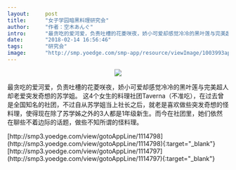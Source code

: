 ```yaml
---
layout:     post
title:      "女子学园暗黑料理研究会"
author:     "作者：空木あんぐ"
intro:      "最贪吃的爱河爱，负责吐槽的花菱咲夜，娇小可爱却感觉冷冷的黑叶莲与完美超人却老爱突发奇想的苏学姐。 这4个女生的料理社团Taverna（不准吃），在过去曾是全国知名的社团，不过自从苏学姐当上社长之后，就老是喜欢做些突发奇想的怪料理，使得现在除了苏学姊之外的3人都是1年级新生。而今在社团里，她们依然在聊些不着边际的话题，做些不知所谓的怪料理。"
date:       "2018-02-14 16:56:46"
tags:       "研究会"
image:      "http://smp.yoedge.com/smp-app/resource/viewImage/1003993appline.png"
---
```

<div style="text-align: center">
<p><img src="http://smp.yoedge.com/smp-app/resource/viewImage/1003993appline.png"/></p>
</div>
<p class="post-meta">
<span>最贪吃的爱河爱，负责吐槽的花菱咲夜，娇小可爱却感觉冷冷的黑叶莲与完美超人却老爱突发奇想的苏学姐。 这4个女生的料理社团Taverna（不准吃），在过去曾是全国知名的社团，不过自从苏学姐当上社长之后，就老是喜欢做些突发奇想的怪料理，使得现在除了苏学姊之外的3人都是1年级新生。而今在社团里，她们依然在聊些不着边际的话题，做些不知所谓的怪料理。</span>
</p>
[http://smp3.yoedge.com/view/gotoAppLine/1114798](http://smp3.yoedge.com/view/gotoAppLine/1114798){:target="_blank"}
[http://smp3.yoedge.com/view/gotoAppLine/1114797](http://smp3.yoedge.com/view/gotoAppLine/1114797){:target="_blank"}


